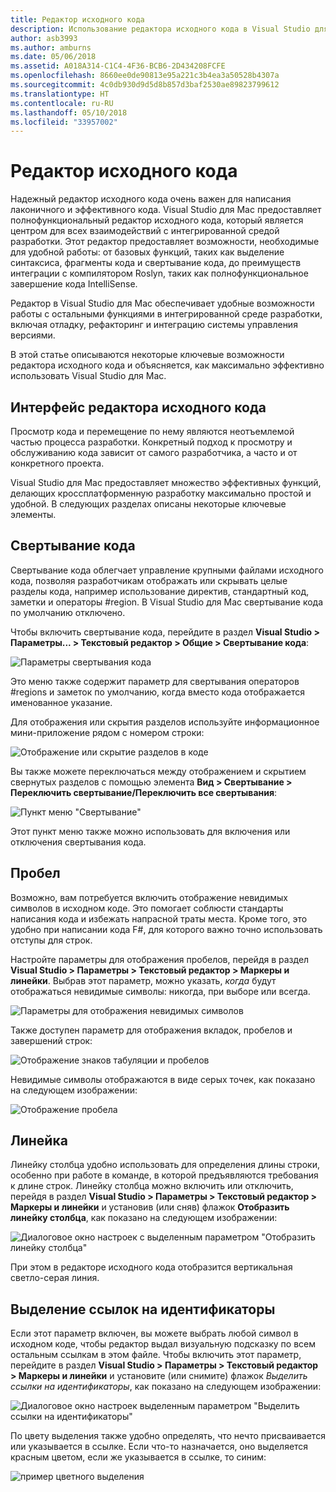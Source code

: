 ```yaml
---
title: Редактор исходного кода
description: Использование редактора исходного кода в Visual Studio для Mac
author: asb3993
ms.author: amburns
ms.date: 05/06/2018
ms.assetid: A018A314-C1C4-4F36-BCB6-2D434208FCFE
ms.openlocfilehash: 8660ee0de90813e95a221c3b4ea3a50528b4307a
ms.sourcegitcommit: 4c0db930d9d5d8b857d3baf2530ae89823799612
ms.translationtype: HT
ms.contentlocale: ru-RU
ms.lasthandoff: 05/10/2018
ms.locfileid: "33957002"
---
```

# <a name="source-editor"></a>Редактор исходного кода

Надежный редактор исходного кода очень важен для написания лаконичного и эффективного кода. Visual Studio для Mac предоставляет полнофункциональный редактор исходного кода, который является центром для всех взаимодействий с интегрированной средой разработки. Этот редактор предоставляет возможности, необходимые для удобной работы: от базовых функций, таких как выделение синтаксиса, фрагменты кода и свертывание кода, до преимуществ интеграции с компилятором Roslyn, таких как полнофункциональное завершение кода IntelliSense.

Редактор в Visual Studio для Mac обеспечивает удобные возможности работы с остальными функциями в интегрированной среде разработки, включая отладку, рефакторинг и интеграцию системы управления версиями.

В этой статье описываются некоторые ключевые возможности редактора исходного кода и объясняется, как максимально эффективно использовать Visual Studio для Mac.

## <a name="the-source-editor-experience"></a>Интерфейс редактора исходного кода

Просмотр кода и перемещение по нему являются неотъемлемой частью процесса разработки. Конкретный подход к просмотру и обслуживанию кода зависит от самого разработчика, а часто и от конкретного проекта.

Visual Studio для Mac предоставляет множество эффективных функций, делающих кроссплатформенную разработку максимально простой и удобной. В следующих разделах описаны некоторые ключевые элементы.

## <a name="code-folding"></a>Свертывание кода

Свертывание кода облегчает управление крупными файлами исходного кода, позволяя разработчикам отображать или скрывать целые разделы кода, например использование директив, стандартный код, заметки и операторы #region. В Visual Studio для Mac свертывание кода по умолчанию отключено.

Чтобы включить свертывание кода, перейдите в раздел **Visual Studio > Параметры... > Текстовый редактор > Общие > Свертывание кода**:

![Параметры свертывания кода](media/source-editor-image1.png)

Это меню также содержит параметр для свертывания операторов #regions и заметок по умолчанию, когда вместо кода отображается именованное указание.

Для отображения или скрытия разделов используйте информационное мини-приложение рядом с номером строки:

 ![Отображение или скрытие разделов в коде](media/source-editor-image2.png)

Вы также можете переключаться между отображением и скрытием свернутых разделов с помощью элемента **Вид > Свертывание > Переключить свертывание/Переключить все свертывания**:

 ![Пункт меню "Свертывание"](media/source-editor-image19.png)

Этот пункт меню также можно использовать для включения или отключения свертывания кода.

## <a name="white-space"></a>Пробел

Возможно, вам потребуется включить отображение невидимых символов в исходном коде. Это помогает соблюсти стандарты написания кода и избежать напрасной траты места. Кроме того, это удобно при написании кода F#, для которого важно точно использовать отступы для строк.

Настройте параметры для отображения пробелов, перейдя в раздел **Visual Studio > Параметры > Текстовый редактор > Маркеры и линейки**. Выбрав этот параметр, можно указать, _когда_ будут отображаться невидимые символы: никогда, при выборе или всегда.

 ![Параметры для отображения невидимых символов](media/source-editor-image3.png)

Также доступен параметр для отображения вкладок, пробелов и завершений строк:

 ![Отображение знаков табуляции и пробелов](media/source-editor-image4.png)

 Невидимые символы отображаются в виде серых точек, как показано на следующем изображении:

 ![Отображение пробела](media/source-editor-image22.png)

## <a name="ruler"></a>Линейка

Линейку столбца удобно использовать для определения длины строки, особенно при работе в команде, в которой предъявляются требования к длине строк. Линейку столбца можно включить или отключить, перейдя в раздел **Visual Studio > Параметры > Текстовый редактор > Маркеры и линейки** и установив (или сняв) флажок **Отобразить линейку столбца**, как показано на следующем изображении:

 ![Диалоговое окно настроек с выделенным параметром "Отобразить линейку столбца"](media/source-editor-image5.png)

 При этом в редакторе исходного кода отобразится вертикальная светло-серая линия.

## <a name="highlight-identifier-references"></a>Выделение ссылок на идентификаторы

Если этот параметр включен, вы можете выбрать любой символ в исходном коде, чтобы редактор выдал визуальную подсказку по всем остальным ссылкам в этом файле. Чтобы включить этот параметр, перейдите в раздел **Visual Studio > Параметры > Текстовый редактор > Маркеры и линейки** и установите (или снимите) флажок _Выделить ссылки на идентификаторы_, как показано на следующем изображении:

![Диалоговое окно настроек выделенным параметром "Выделить ссылки на идентификаторы"](media/source-editor-image6.png)

По цвету выделения также удобно определять, что нечто присваивается или указывается в ссылке. Если что-то назначается, оно выделяется красным цветом, если же указывается в ссылке, то синим:

![пример цветного выделения](media/source-editor-image7.png)